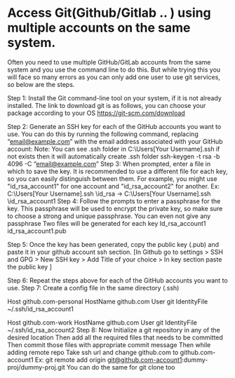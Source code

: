 # Access Git(Github/Gitlab .. ) using multiple accounts on the same system.
Often you need to use multiple GitHub/GitLab accounts from the same system and you use the command line to do this. But while trying this you will face so many errors as you can only add one user to use git services, so below are the steps.

Step 1:
Install the Git command-line tool on your system, if it is not already installed.
The link to download git is as follows, you can choose your package according to your OS
https://git-scm.com/download

Step 2:
Generate an SSH key for each of the GitHub accounts you want to use. You can do this by running the following command, replacing “email@example.com” with the email address associated with your GitHub account:
Note: You can see .ssh folder in C:\Users\[Your Username]\.ssh 
if not exists then it will automatically create .ssh folder
ssh-keygen -t rsa -b 4096 -C “email@example.com”
Step 3:
When prompted, enter a file in which to save the key. It is recommended to use a different file for each key, so you can easily distinguish between them. For example, you might use "id_rsa_account1" for one account and "id_rsa_account2" for another.
Ex: C:\Users\[Your Username]\.ssh \id_rsa -> C:\Users\[Your Username]\.ssh \id_rsa_account1
Step 4:
Follow the prompts to enter a passphrase for the key. This passphrase will be used to encrypt the private key, so make sure to choose a strong and unique passphrase.
You can even not give any passphrase
Two files will be generated for each key
Id_rsa_account1
id_rsa_account1.pub

Step 5:
Once the key has been generated, copy the public key (.pub) and paste it in your github account ssh section.
[In Github go to settings > SSH and GPG > New SSH key > Add Title of your choice > In key section paste the public key ]

Step 6:
Repeat the steps above for each of the GitHub accounts you want to use. 
Step 7: 
Create a config file in the same directory (.ssh)

<!---
account 1
--> 
Host github.com-personal
   HostName github.com
   User git
   IdentityFile ~/.ssh/id_rsa_account1

<!---
account 2
-->
Host github.com-work
   HostName github.com
   User git
   IdentityFile ~/.ssh/id_rsa_account2
Step 8:
Now Initialize a git repository in any of the desired location
Then add all the required files that needs to be committed
Then commit those files with appropriate commit message
Then while adding remote repo Take ssh url and change github.com to github.com-account1
Ex: git remote add origin git@github.com-account1:dummy-proj/dummy-proj.git
You can do the same for git clone too



 



